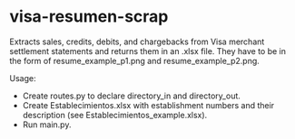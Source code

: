 # visa-resumen-scrap

Extracts sales, credits, debits, and chargebacks from Visa merchant settlement statements and returns them in an .xlsx file. They have to be in the form of resume_example_p1.png and resume_example_p2.png.

Usage:
- Create routes.py to declare directory_in and directory_out.
- Create Establecimientos.xlsx with establishment numbers and their description (see Establecimientos_example.xlsx).
- Run main.py.
